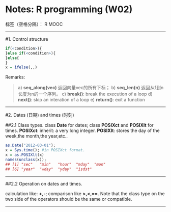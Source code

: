 # Notes: R programming (W02)

标签（空格分隔）： R MOOC

---

#1. Control structure
```R
if(<condition>){
}else if(<condition>){
}else{
}
x = ifelse(,,)
```
Remarks:
>a) **seq_along(vec)**  返回向量vec的所有下标；
>b) **seq_len(n)** 返回从1到n长度为n的一个序列。
>c) **break()**: break the execution of a loop
>d) **next()**: skip an interation of a loop
>e) **return()**: exit a function

---
#2. Dates (日期) and times (时刻)

##2.1 Class types.
class **Date** for dates;
class **POSIXct** and **POSIXlt** for times.
**POSIXct**: inherit: a very long integer.
**POSIXlt**: stores the day of the week,the month,the year,etc..

```R
as.Date("2012-03-01");
x = Sys.time(); #in POSIXct format.
x = as.POSIXlt(x)
names(unclass(x));
## [1] "sec"   "min"   "hour"  "mday"  "mon"
## [6] "year"  "wday"  "yday"  "isdst"
```
---

##2.2 Operation on dates and times.

calculation like: **+,-**; comparison like **>,<,==**.
Note that the class type on the two side of the operators should be the same or compatible.

---

